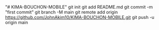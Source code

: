 "# KIMA-BOUCHON-MOBILE"  git init git add README.md git commit -m "first commit" git branch -M main git remote add origin https://github.com/JohnAkim10/KIMA-BOUCHON-MOBILE.git git push -u origin main

